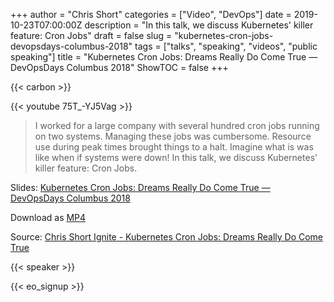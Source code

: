 +++
author = "Chris Short"
categories = ["Video", "DevOps"]
date = 2019-10-23T07:00:00Z
description = "In this talk, we discuss Kubernetes' killer feature: Cron Jobs"
draft = false
slug = "kubernetes-cron-jobs-devopsdays-columbus-2018"
tags = ["talks", "speaking", "videos", "public speaking"]
title = "Kubernetes Cron Jobs: Dreams Really Do Come True — DevOpsDays Columbus 2018"
ShowTOC = false
+++

{{< carbon >}}

{{< youtube 75T_-YJ5Vag >}}

> I worked for a large company with several hundred cron jobs running on two systems. Managing these jobs was cumbersome. Resource use during peak times brought things to a halt. Imagine what is was like when if systems were down! In this talk, we discuss Kubernetes' killer feature: Cron Jobs.

Slides: [Kubernetes Cron Jobs: Dreams Really Do Come True — DevOpsDays Columbus 2018](https://speakerdeck.com/chrisshort/devopsdays-columbus-2018-kubernetes-cron-jobs)  

Download as [MP4](https://cdn.chrisshort.net/file/chrisshort/kubernetes-cron-jobs-devopsdays-columbus-2018.mp4)

Source: [Chris Short Ignite - Kubernetes Cron Jobs: Dreams Really Do Come True](https://youtu.be/75T_-YJ5Vag)

{{< speaker >}}

{{< eo_signup >}}